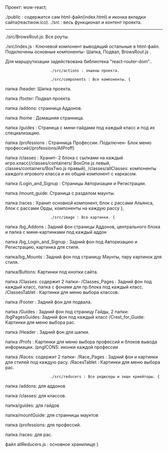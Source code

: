 Проект: wow-react;

./public : содержится сам html-файл(index.html) и иконка вкладки сайта(reactwow.ico).
./src : весь функционал и контент проекта. 
________________________________________________________________________________________

./src/BrowsRout.js: Все роуты.

./src/index.js : Ключевой компонент выводящий остальные в html-файл. 
Подключены основные компоненты- Шапка, Подвал, BrowsRout.js .

Для маршрутизации задействована библиотека "react-router-dom"..

						./src/actions : экшены проекта.

						./src/components : Все компоненты. {

папка /header: Шапка проекта.

папка /footer: Подвал проекта.

папка /addons: странница Аддонов.

папка /home : Домашняя странница.

папка /guides : Страница с мини-гайдами под каждый класс и под их специализацию.

папка /professions : Странница Профессии. 
Подключен- Блок меню профессий(/professions/AllProff)

папка /classes : Хранит- 2 блока с сылками на каждый игро.класс(/classes/containers/  BoxOne.js левый,
 classes/containers/BoxTwo.js правый), /classes/allClasses: компоненты каждого игрового класса и их общий компонент с каркасом.

папка /Login_and_Signup : Страницы Авторизации и Регистрации.

папка /mount_guide: Страница с разделом маунты.

папка /races : Хранит основной компонент, блок с рассами Альянса, блок с рассами Орды,
компоненты на каждую рассу
},

						./src/image : Все картинки. {

папка /bg_Addons : Задний фон страницы Аддонов, центрального блока и 
папка с мини-картинками под каждый аддон

папка /bg_Login_and_Signup : Задний фон под Авторизацию и Регистрацию,  картинка для стиля.

папка/bg_Mounts : Задний фон под страницу Маунты, пару картинок для стиля.

папка/Buttons: Картинки под кнопки сайта.

папка /Classes: содержит 2 папки-
	/Classes_Pages : Задний фон под каждый класс, папка с фонами для пр.блока под каждый класс.
	/ClassesTablet : Картинки для меню выбора классов.

папка /Footer : Задний фон для подвала.

папка /Guides : Задний фон под страницу Гайды, 2 папки:
	/bgPagesGuides: Задний фон под каждый класс
	/Crest_for_Guide: Картинки для меню выбора рас.

папка /Header : Задний фон для шапки.

папка /Profs : Картинки для меню выбора профессий и блоков вывода информации.
	/pngICONS: иконки каждой профессии

папка /Races: содержит 2 папки-
	/Race_Pages : Задний фон и картинки для стилей под каждую расу.
	/RacesTablet : Картинки для меню выбора рас.


						./src/reducers : Все редюсеры и экшн криейторы. {

папка /addons: для аддонов

папка /classes: для классов.

папка/guides: для гайдов

папка/mountGuide: для странницы маунтов

папка /professions: для профессий.

папка /races: для рас.

файл allReducers.js : основное хранилище
}
